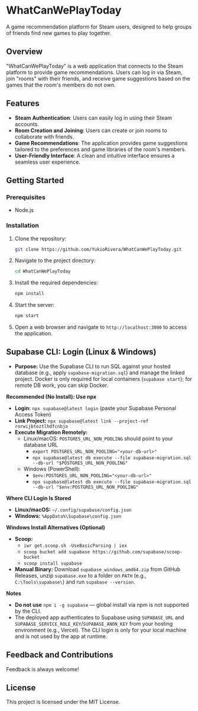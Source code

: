 # WhatCanWePlayToday

A game recommendation platform for Steam users, designed to help groups of friends find new games to play together.

## Overview

"WhatCanWePlayToday" is a web application that connects to the Steam platform to provide game recommendations. Users can log in via Steam, join "rooms" with their friends, and receive game suggestions based on the games that the room's members do not own.

## Features

- **Steam Authentication**: Users can easily log in using their Steam accounts.
- **Room Creation and Joining**: Users can create or join rooms to collaborate with friends.
- **Game Recommendations**: The application provides game suggestions tailored to the preferences and game libraries of the room's members.
- **User-Friendly Interface**: A clean and intuitive interface ensures a seamless user experience.

## Getting Started

### Prerequisites

- Node.js

### Installation

1. Clone the repository:
   ```bash
   git clone https://github.com/YukioRivera/WhatCanWePlayToday.git
   ```

2. Navigate to the project directory:
   ```bash
   cd WhatCanWePlayToday
   ```

3. Install the required dependencies:
   ```bash
   npm install
   ```

4. Start the server:
   ```bash
   npm start
   ```

5. Open a web browser and navigate to `http://localhost:3000` to access the application.

## Supabase CLI: Login (Linux & Windows)

- **Purpose:** Use the Supabase CLI to run SQL against your hosted database (e.g., apply `supabase-migration.sql`) and manage the linked project. Docker is only required for local containers (`supabase start`); for remote DB work, you can skip Docker.

**Recommended (No Install): Use npx**

- **Login:** `npx supabase@latest login` (paste your Supabase Personal Access Token)
- **Link Project:** `npx supabase@latest link --project-ref rorwijbtoztlhdfcnbjo`
- **Execute Migration Remotely:**
  - Linux/macOS: `POSTGRES_URL_NON_POOLING` should point to your database URL
    - `export POSTGRES_URL_NON_POOLING="<your-db-url>"`
    - `npx supabase@latest db execute --file supabase-migration.sql --db-url "$POSTGRES_URL_NON_POOLING"`
  - Windows (PowerShell):
    - `$env:POSTGRES_URL_NON_POOLING="<your-db-url>"`
    - `npx supabase@latest db execute --file supabase-migration.sql --db-url "$env:POSTGRES_URL_NON_POOLING"`

**Where CLI Login Is Stored**

- **Linux/macOS:** `~/.config/supabase/config.json`
- **Windows:** `%AppData%\Supabase\config.json`

**Windows Install Alternatives (Optional)**

- **Scoop:**
  - `iwr get.scoop.sh -UseBasicParsing | iex`
  - `scoop bucket add supabase https://github.com/supabase/scoop-bucket`
  - `scoop install supabase`
- **Manual Binary:** Download `supabase_windows_amd64.zip` from GitHub Releases, unzip `supabase.exe` to a folder on `PATH` (e.g., `C:\Tools\supabase\`) and run `supabase --version`.

**Notes**

- **Do not use** `npm i -g supabase` — global install via npm is not supported by the CLI.
- The deployed app authenticates to Supabase using `SUPABASE_URL` and `SUPABASE_SERVICE_ROLE_KEY`/`SUPABASE_ANON_KEY` from your hosting environment (e.g., Vercel). The CLI login is only for your local machine and is not used by the app at runtime.

## Feedback and Contributions

Feedback is always welcome!

## License

This project is licensed under the MIT License.
